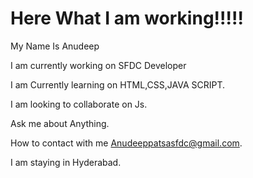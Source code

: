 # Here What I am working!!!!! 

My Name Is Anudeep

I am currently working on SFDC Developer <P>
I am Currently learning on  HTML,CSS,JAVA SCRIPT.<p>
I am looking to collaborate on Js. <p>
Ask me about Anything. <p>
How to contact with me Anudeeppatsasfdc@gmail.com.<p>

  
  
I am staying in Hyderabad.


